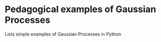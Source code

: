 # Pedagogical examples of Gaussian Processes

Lists simple examples of Gaussian Processes in Python

